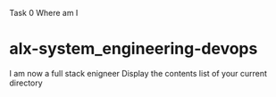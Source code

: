 
Task 0 Where am I
# alx-system_engineering-devops
I am now a full stack enigneer
Display the contents list of your current directory

